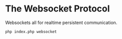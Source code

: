 # The Websocket Protocol

Websockets all for realtime persistent communication.

```bash
php index.php websocket
```